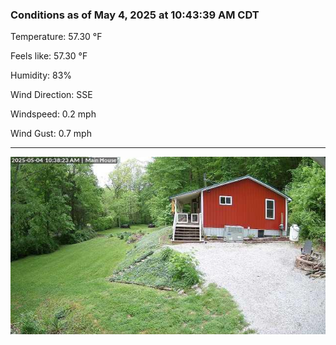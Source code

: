 ### Conditions as of May 4, 2025 at 10:43:39 AM CDT 

Temperature: 57.30 &deg;F

Feels like: 57.30 &deg;F

Humidity: 83%

Wind Direction: SSE

Windspeed: 0.2 mph

Wind Gust: 0.7 mph

---

<img src="./images/latest.jpeg"/>

